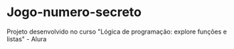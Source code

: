 # Jogo-numero-secreto
 Projeto desenvolvido no curso "Lógica de programação: explore funções e listas" - Alura

